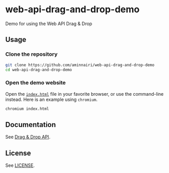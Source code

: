 # web-api-drag-and-drop-demo

Demo for using the Web API Drag & Drop

## Usage

### Clone the repository

```bash
git clone https://github.com/aminnairi/web-api-drag-and-drop-demo
cd web-api-drag-and-drop-demo
```

### Open the demo website

Open the [`index.html`](./index.html) file in your favorite browser, or use the command-line instead. Here is an example using `chromium`.

```bash
chromium index.html
```

## Documentation

See [Drag & Drop API](https://developer.mozilla.org/en-US/docs/Web/API/HTML_Drag_and_Drop_API).

## License

See [LICENSE](./LICENSE).
